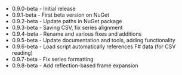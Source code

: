 * 0.9.0-beta - Initial release
* 0.9.1-beta - First beta version on NuGet
* 0.9.2-beta - Update paths in NuGet package
* 0.9.3-beta - Saving CSV, fix series alignment
* 0.9.4-beta - Rename and various fixes and additions
* 0.9.5-beta - Update documentation and tools, adding functionality
* 0.9.6-beta - Load script automatically references F# data (for CSV reading)
* 0.9.7-beta - Fix series formatting
* 0.9.8-beta - Add reflection-based frame expansion